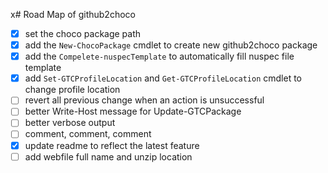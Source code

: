 x# Road Map of github2choco

- [x] set the choco package path
- [x] add the `New-ChocoPackage` cmdlet to create new github2choco package
- [x] add the `Compelete-nuspecTemplate` to automatically fill nuspec file template
- [x] add `Set-GTCProfileLocation` and `Get-GTCProfileLocation` cmdlet to change profile location
- [ ] revert all previous change when an action is unsuccessful
- [ ] better Write-Host message for Update-GTCPackage
- [ ] better verbose output 
- [ ] comment, comment, comment
- [x] update readme to reflect the latest feature
- [ ] add webfile full name and unzip location
